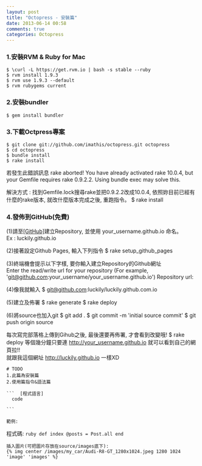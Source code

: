 ```yaml
---
layout: post
title: "Octopress - 安裝篇"
date: 2013-06-14 00:58
comments: true
categories: Octopress
---
```



### 1.安裝RVM & Ruby for Mac
	$ \curl -L https://get.rvm.io | bash -s stable --ruby
	$ rvm install 1.9.3
	$ rvm use 1.9.3 --default
	$ rvm rubygems current

### 2.安裝bundler
	$ gem install bundler
	
### 3.下載Octpress專案
	$ git clone git://github.com/imathis/octopress.git octopress
	$ cd octopress
	$ bundle install
	$ rake install

<!--more-->

   若發生此錯誤訊息
	rake aborted!
	You have already activated rake 10.0.4, but your Gemfile requires rake 0.9.2.2. Using bundle exec may solve this.

   解決方式 : 找到Gemfile.lock搜尋rake並把0.9.2.2改成10.0.4, 依照妳目前已經有什麼的rake版本, 就改什麼版本完成之後, 重跑指令。
	$ rake install

### 4.發佈到GitHub(免費)
   
   (1)請至<a target="_blank" href="https://github.com">[GitHub]</a>建立Repository, 並使用 your_username.github.io 命名。
   <br />
   Ex : luckily.github.io

   (2)接著設定Github Pages, 輸入下列指令
	$ rake setup_github_pages

   (3)終端機會提示以下字樣, 要你輸入建立Repository的Github網址
   <br>
	Enter the read/write url for your repository
	(For example, 'git@github.com:your_username/your_username.github.io')
	Repository url:

   (4)像我就輸入
	$ git@github.com:luckily/luckily.github.com.io

   (5)建立及佈署
	$ rake generate
	$ rake deploy

   (6)將source也加入git
	$ git add .
	$ git commit -m 'initial source commit'
	$ git push origin source

   每次寫完部落格上傳到Gihub之後, 最後還要再佈署, 才會看到改變哦!
	$ rake deploy
   等個幾分鐘只要連 http://your_username.github.io 就可以看到自己的網頁拉!!<br />
   就跟我這個網址  http://luckily.github.io 一樣XD


	# TODO
	1.此篇為安裝篇
	2.使用篇指令&語法篇

	```  [程式語言]
	  code

	```

	範例:
  
  程式碼: 
	``` ruby
		def index
			@posts = Post.all
		end
	```

	插入圖片(可把圖片存放在source/images底下):
	{% img center /images/my_car/Audi-R8-GT_1280x1024.jpeg 1280 1024 'image' 'images' %}